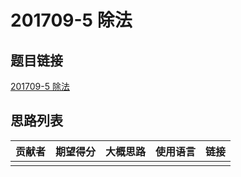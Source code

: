 # 201709-5 除法

## 题目链接

[201709-5 除法](http://118.190.20.162/view.page?gpid=T59)

## 思路列表

| 贡献者 | 期望得分 | 大概思路 | 使用语言 | 链接 |
| :-: | :-: | :-: | :-: | :-: | 
|  |  |  |  |  |
